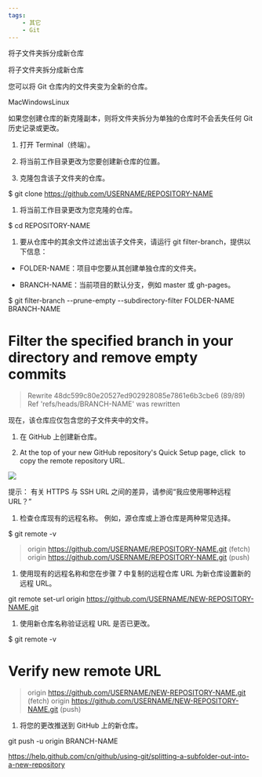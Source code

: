 ```yaml
---
tags:
    - 其它
    - Git
---
```


将子文件夹拆分成新仓库

将子文件夹拆分成新仓库

您可以将 Git 仓库内的文件夹变为全新的仓库。

MacWindowsLinux

如果您创建仓库的新克隆副本，则将文件夹拆分为单独的仓库时不会丢失任何 Git 历史记录或更改。

1. 打开 Terminal（终端）。

1. 将当前工作目录更改为您要创建新仓库的位置。

1. 克隆包含该子文件夹的仓库。

$ git clone https://github.com/USERNAME/REPOSITORY-NAME

1. 将当前工作目录更改为您克隆的仓库。

$ cd REPOSITORY-NAME

1. 要从仓库中的其余文件过滤出该子文件夹，请运行 git filter-branch，提供以下信息：

- FOLDER-NAME：项目中您要从其创建单独仓库的文件夹。

- BRANCH-NAME：当前项目的默认分支，例如 master 或 gh-pages。

$ git filter-branch --prune-empty --subdirectory-filter FOLDER-NAME  BRANCH-NAME 
  # Filter the specified branch in your directory and remove empty commits
  > Rewrite 48dc599c80e20527ed902928085e7861e6b3cbe6 (89/89)
  > Ref 'refs/heads/BRANCH-NAME' was rewritten

现在，该仓库应仅包含您的子文件夹中的文件。

1. 在 GitHub 上创建新仓库。

1. At the top of your new GitHub repository's Quick Setup page, click  to copy the remote repository URL.

![](../../../_resources/9bd386736130469fb671b0f16684e6a4.png)

提示： 有关 HTTPS 与 SSH URL 之间的差异，请参阅“我应使用哪种远程 URL？”

1. 检查仓库现有的远程名称。 例如，源仓库或上游仓库是两种常见选择。

$ git remote -v
> origin  https://github.com/USERNAME/REPOSITORY-NAME.git (fetch)
> origin  https://github.com/USERNAME/REPOSITORY-NAME.git (push)

1. 使用现有的远程名称和您在步骤 7 中复制的远程仓库 URL 为新仓库设置新的远程 URL。

git remote set-url origin https://github.com/USERNAME/NEW-REPOSITORY-NAME.git

1. 使用新仓库名称验证远程 URL 是否已更改。

$ git remote -v
# Verify new remote URL
> origin  https://github.com/USERNAME/NEW-REPOSITORY-NAME.git (fetch)
> origin  https://github.com/USERNAME/NEW-REPOSITORY-NAME.git (push)

1. 将您的更改推送到 GitHub 上的新仓库。

git push -u origin BRANCH-NAME





https://help.github.com/cn/github/using-git/splitting-a-subfolder-out-into-a-new-repository


